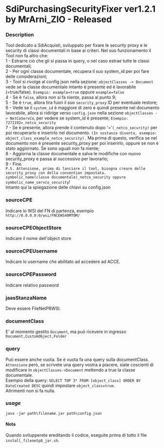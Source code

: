 # SdiPurchasingSecurityFixer ver1.2.1 by MrArni_ZIO - Released
### Description
Tool dedicato a SdiAcquisti, sviluppato per fixare le security proxy e le security di classi documentali in base ai criteri.
Nel suo funzionamento il Tool non fa altro che:<br>
1 - Estrarre ciò che gli si passa in query, o nel caso estrae tutte le classi documentali;<br>
2 - Per ogni classe documentale, recupera il suo system_id per poi fare delle considerazioni;<br>
3 - Tool si rivolge al config json nella sezione: `objectClasses -> Document` vede se la classe documentale intanto è presente ed è lavorabile (=true/false).
`Esempio: example=true` oppure `example=false`<br>
4 - Se è `false`, allora non si fa niente, passa al punto 9;<br>
5 - Se è `true`, allora tira fuori il suo `security_proxy` ID per eventuale restore;<br>
6 - Vede se il `system_id` è maggiore di zero e quindi presente nel documento lavorabile, allora 
 si ridirige verso `config.json` nella sezione `objectClasses -> NetCoServCo`, per vedere se system_id è presente;
`Esempio: 7272192=_netco_security`<br>
7 - Se è presente, allora prende il contenuto dopo '='`(_netco_security)` per poi recuperarlo e inserirlo nel documento.
`(In sostanza diventa, esempio: object_class_example_netco_security).`
Ma prima di questo, verifica se nel documento non è presente security_proxy per poi inserirlo, 
oppure se non è stato aggiornato. Se sono uguali non fa niente;<br>
8 - Aggiorna la classe documentale e salva le modifiche con nuovo security_proxy e passa al successivo per lavorarlo;<br>
9 - Fine.<br>
`P.S. Attenzione, prima di lanciare il tool, bisogna creare delle security_proxy con della convention impostata.`<br>
`symbolic_name(classe documentale)_netco_security oppure symbolic_name_servco_security`!
</br>
Intanto qui la spiegazione delle chiavi su config.json
### sourceCPE
Indicare lo WSI del FN di partenza, esempio `http://0.0.0.0:0/wsi/FNCEWS40MTOM/`
### sourceCPEObjectStore
Indicare il nome dell'object store
### sourceCPEUsername
Indicare lo username che abilitato ad accedere ad ACCE.
### sourceCPEPassword 
Indicare relativo password
### jaasStanzaName
Deve essere FileNetP8WSI.
### documentClass
E' al momento gestito `Document`, ma può ricevere in ingresso `Document,CustomObject,Folder`
### query
Può essere anche vuota. Se è vuota fa una query sulla documentClass. `Attenzione` però, se scrivete una query vostra a piacere, 
siate coscienti di modificare in `objectClasses->Document` mettendo a true la classe documentale.</br>
Esempio della query: `SELECT TOP 3* FROM [object_class] ORDER BY DateCreated DESC` quindi impostare `object_class=true`.<br>
Altrimenti non si fa nulla. 
### _usage_
`java -jar path\filename.jar path\config.json`
#### Nota
Quando svilupperete ereditando il codice, eseguite prima di tutto il file `install_filenetp8_jar.sh`.
